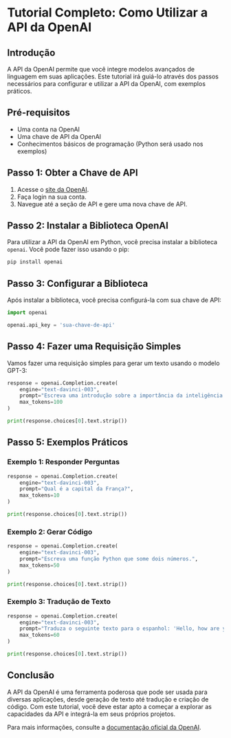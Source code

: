 # Tutorial Completo: Como Utilizar a API da OpenAI

## Introdução
A API da OpenAI permite que você integre modelos avançados de linguagem em suas aplicações. Este tutorial irá guiá-lo através dos passos necessários para configurar e utilizar a API da OpenAI, com exemplos práticos.

## Pré-requisitos
- Uma conta na OpenAI
- Uma chave de API da OpenAI
- Conhecimentos básicos de programação (Python será usado nos exemplos)

## Passo 1: Obter a Chave de API
1. Acesse o [site da OpenAI](https://www.openai.com/).
2. Faça login na sua conta.
3. Navegue até a seção de API e gere uma nova chave de API.

## Passo 2: Instalar a Biblioteca OpenAI
Para utilizar a API da OpenAI em Python, você precisa instalar a biblioteca `openai`. Você pode fazer isso usando o pip:

```bash
pip install openai
```

## Passo 3: Configurar a Biblioteca
Após instalar a biblioteca, você precisa configurá-la com sua chave de API:

```python
import openai

openai.api_key = 'sua-chave-de-api'
```

## Passo 4: Fazer uma Requisição Simples
Vamos fazer uma requisição simples para gerar um texto usando o modelo GPT-3:

```python
response = openai.Completion.create(
    engine="text-davinci-003",
    prompt="Escreva uma introdução sobre a importância da inteligência artificial.",
    max_tokens=100
)

print(response.choices[0].text.strip())
```

## Passo 5: Exemplos Práticos

### Exemplo 1: Responder Perguntas
```python
response = openai.Completion.create(
    engine="text-davinci-003",
    prompt="Qual é a capital da França?",
    max_tokens=10
)

print(response.choices[0].text.strip())
```

### Exemplo 2: Gerar Código
```python
response = openai.Completion.create(
    engine="text-davinci-003",
    prompt="Escreva uma função Python que some dois números.",
    max_tokens=50
)

print(response.choices[0].text.strip())
```

### Exemplo 3: Tradução de Texto
```python
response = openai.Completion.create(
    engine="text-davinci-003",
    prompt="Traduza o seguinte texto para o espanhol: 'Hello, how are you?'",
    max_tokens=60
)

print(response.choices[0].text.strip())
```

## Conclusão
A API da OpenAI é uma ferramenta poderosa que pode ser usada para diversas aplicações, desde geração de texto até tradução e criação de código. Com este tutorial, você deve estar apto a começar a explorar as capacidades da API e integrá-la em seus próprios projetos.

Para mais informações, consulte a [documentação oficial da OpenAI](https://beta.openai.com/docs/).
